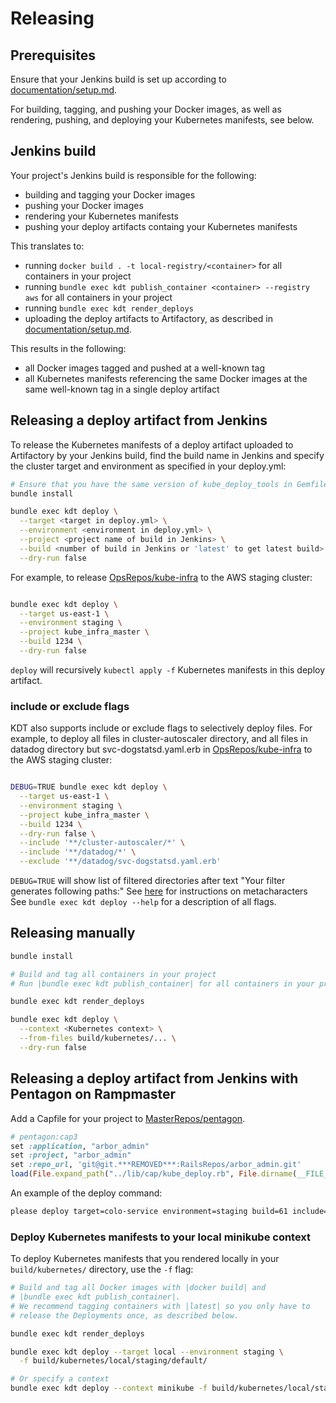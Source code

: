 
# Releasing

## Prerequisites
Ensure that your Jenkins build is set up according to
[documentation/setup.md](setup.md).

For building, tagging, and pushing your Docker images, as well as
rendering, pushing, and deploying your Kubernetes manifests, see below.

## Jenkins build

Your project's Jenkins build is responsible for the following:

- building and tagging your Docker images
- pushing your Docker images
- rendering your Kubernetes manifests
- pushing your deploy artifacts containg your Kubernetes manifests

This translates to:

- running `docker build . -t local-registry/<container>` for all containers in
your project
- running `bundle exec kdt publish_container <container> --registry aws` for all
containers in your project
- running `bundle exec kdt render_deploys`
- uploading the deploy artifacts to Artifactory, as described in
[documentation/setup.md](setup.md).

This results in the following:

- all Docker images tagged and pushed at a well-known tag
- all Kubernetes manifests referencing the same Docker images at the same
well-known tag in a single deploy artifact

## Releasing a deploy artifact from Jenkins

To release the Kubernetes manifests of a deploy artifact uploaded to Artifactory
by your Jenkins build, find the build name in Jenkins and specify the cluster
target and environment as specified in your deploy.yml:

```bash
# Ensure that you have the same version of kube_deploy_tools in Gemfile.lock
bundle install

bundle exec kdt deploy \
  --target <target in deploy.yml> \
  --environment <environment in deploy.yml> \
  --project <project name of build in Jenkins> \
  --build <number of build in Jenkins or 'latest' to get latest build> \
  --dry-run false
```

For example, to release [OpsRepos/kube-infra](https://git.***REMOVED***/OpsRepos/kube-infra)
to the AWS staging cluster:
```bash

bundle exec kdt deploy \
  --target us-east-1 \
  --environment staging \
  --project kube_infra_master \
  --build 1234 \
  --dry-run false
```

`deploy` will recursively `kubectl apply -f` Kubernetes manifests in this deploy
artifact.

### include or exclude flags
KDT also supports include or exclude flags to selectively deploy files. For example, to deploy all files in cluster-autoscaler directory, and all files in datadog directory but svc-dogstatsd.yaml.erb in [OpsRepos/kube-infra](https://git.***REMOVED***/OpsRepos/kube-infra) to the AWS staging cluster:
```bash

DEBUG=TRUE bundle exec kdt deploy \
  --target us-east-1 \
  --environment staging \
  --project kube_infra_master \
  --build 1234 \
  --dry-run false \
  --include '**/cluster-autoscaler/*' \
  --include '**/datadog/*' \
  --exclude '**/datadog/svc-dogstatsd.yaml.erb'
```
`DEBUG=TRUE` will show list of filtered directories after text "Your filter generates following paths:"
See [here](http://www.rubydoc.info/stdlib/core/File.fnmatch) for instructions on metacharacters
See `bundle exec kdt deploy --help` for a description of all flags.

## Releasing manually

```bash
bundle install

# Build and tag all containers in your project
# Run |bundle exec kdt publish_container| for all containers in your project

bundle exec kdt render_deploys

bundle exec kdt deploy \
  --context <Kubernetes context> \
  --from-files build/kubernetes/... \
  --dry-run false
```

## Releasing a deploy artifact from Jenkins with Pentagon on Rampmaster

Add a Capfile for your project to [MasterRepos/pentagon](https://git.***REMOVED***/MasterRepos/pentagon).
```ruby
# pentagon:cap3
set :application, "arbor_admin"
set :project, "arbor_admin"
set :repo_url, 'git@git.***REMOVED***:RailsRepos/arbor_admin.git'
load(File.expand_path("../lib/cap/kube_deploy.rb", File.dirname(__FILE__)))
```

An example of the deploy command:

```bash
please deploy target=colo-service environment=staging build=61 include=**/dir1/* include=**/dir2/* exclude=**/dir2/file1
```

### Deploy Kubernetes manifests to your local minikube context

To deploy Kubernetes manifests that you rendered locally in your
`build/kubernetes/` directory, use the `-f` flag:

```bash
# Build and tag all Docker images with |docker build| and
# |bundle exec kdt publish_container|.
# We recommend tagging containers with |latest| so you only have to
# release the Deployments once, as described below.

bundle exec kdt render_deploys

bundle exec kdt deploy --target local --environment staging \
  -f build/kubernetes/local/staging/default/

# Or specify a context
bundle exec kdt deploy --context minikube -f build/kubernetes/local/staging/default/
```


